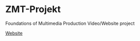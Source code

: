 # ZMT-Projekt
Foundations of Multimedia Production Video/Website project

[Website](https://martin1701.github.io/ZMT-Projekt/)
